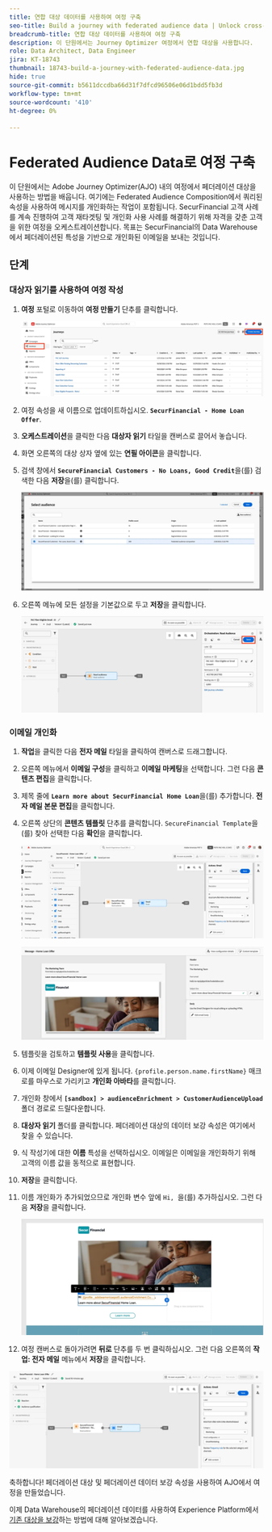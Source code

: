 ```yaml
---
title: 연합 대상 데이터를 사용하여 여정 구축
seo-title: Build a journey with federated audience data | Unlock cross-channel insights with Federated Audience Composition
breadcrumb-title: 연합 대상 데이터를 사용하여 여정 구축
description: 이 단원에서는 Journey Optimizer 여정에서 연합 대상을 사용합니다.
role: Data Architect, Data Engineer
jira: KT-18743
thumbnail: 18743-build-a-journey-with-federated-audience-data.jpg
hide: true
source-git-commit: b5611dccdba66d31f7dfcd96506e06d1bdd5fb3d
workflow-type: tm+mt
source-wordcount: '410'
ht-degree: 0%

---
```



# Federated Audience Data로 여정 구축

이 단원에서는 Adobe Journey Optimizer(AJO) 내의 여정에서 페더레이션 대상을 사용하는 방법을 배웁니다. 여기에는 Federated Audience Composition에서 쿼리된 속성을 사용하여 메시지를 개인화하는 작업이 포함됩니다. SecurFinancial 고객 사례를 계속 진행하여 고객 재타겟팅 및 개인화 사용 사례를 해결하기 위해 자격을 갖춘 고객을 위한 여정을 오케스트레이션합니다. 목표는 SecurFinancial의 Data Warehouse에서 페더레이션된 특성을 기반으로 개인화된 이메일을 보내는 것입니다.

## 단계

### 대상자 읽기를 사용하여 여정 작성

1. **여정** 포털로 이동하여 **여정 만들기** 단추를 클릭합니다.

   ![여정 만들기](assets/create-journey.png)

2. 여정 속성을 새 이름으로 업데이트하십시오. **`SecurFinancial - Home Loan Offer`**.

3. **오케스트레이션**&#x200B;을 클릭한 다음 **대상자 읽기** 타일을 캔버스로 끌어서 놓습니다.

4. 화면 오른쪽의 대상 상자 옆에 있는 **연필 아이콘**&#x200B;을 클릭합니다.

5. 검색 창에서 **`SecureFinancial Customers - No Loans, Good Credit`**&#x200B;을(를) 검색한 다음 **저장**&#x200B;을(를) 클릭합니다.

   ![여정 만들기](assets/select-audience.png)

6. 오른쪽 메뉴에 모든 설정을 기본값으로 두고 **저장**&#x200B;을 클릭합니다.

   ![대상자 저장 설정](assets/save-audience-settings.png)

### 이메일 개인화

1. **작업**&#x200B;을 클릭한 다음 **전자 메일** 타일을 클릭하여 캔버스로 드래그합니다.

2. 오른쪽 메뉴에서 **이메일 구성**&#x200B;을 클릭하고 **이메일 마케팅**&#x200B;을 선택합니다. 그런 다음 **콘텐츠 편집**&#x200B;을 클릭합니다.

3. 제목 줄에 **`Learn more about SecurFinancial Home Loan`**&#x200B;을(를) 추가합니다. **전자 메일 본문 편집**&#x200B;을 클릭합니다.

4. 오른쪽 상단의 **콘텐츠 템플릿** 단추를 클릭합니다. `SecureFinancial Template`을(를) 찾아 선택한 다음 **확인**&#x200B;을 클릭합니다.

   ![여정-전자 메일 구성](assets/journey-email-config.png)

   ![여정-이메일 확인](assets/journey-email-confirm.png)

5. 템플릿을 검토하고 **템플릿 사용**&#x200B;을 클릭합니다.

6. 이제 이메일 Designer에 있게 됩니다. `{profile.person.name.firstName}` 매크로를 마우스로 가리키고 **개인화 아바타**&#x200B;를 클릭합니다.

7. 개인화 창에서 **`[sandbox] > audienceEnrichment > CustomerAudienceUpload`** 폴더 경로로 드릴다운합니다.

8. **대상자 읽기** 폴더를 클릭합니다. 페더레이션 대상의 데이터 보강 속성은 여기에서 찾을 수 있습니다.

9. 식 작성기에 대한 **이름** 특성을 선택하십시오. 이메일은 이메일을 개인화하기 위해 고객의 이름 값을 동적으로 표현합니다.

10. **저장**&#x200B;을 클릭합니다.

11. 이름 개인화가 추가되었으므로 개인화 변수 앞에 `Hi, `을(를) 추가하십시오. 그런 다음 **저장**&#x200B;을 클릭합니다.

    ![여정-이메일 저장](assets/journey-email-save.png)

12. 여정 캔버스로 돌아가려면 **뒤로** 단추를 두 번 클릭하십시오. 그런 다음 오른쪽의 **작업: 전자 메일** 메뉴에서 **저장**&#x200B;을 클릭합니다.

   ![최종 여정 저장](assets/save-final-journey.png)

축하합니다! 페더레이션 대상 및 페더레이션 데이터 보강 속성을 사용하여 AJO에서 여정을 만들었습니다.

이제 Data Warehouse의 페더레이션 데이터를 사용하여 Experience Platform에서 [기존 대상을 보강](audience-enrichment-demo.md)하는 방법에 대해 알아보겠습니다.
